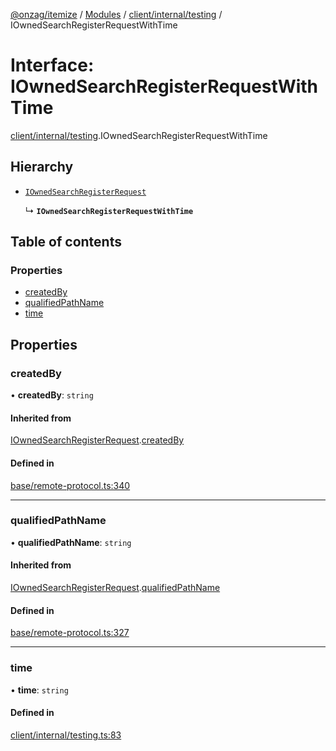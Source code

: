 [@onzag/itemize](../README.md) / [Modules](../modules.md) / [client/internal/testing](../modules/client_internal_testing.md) / IOwnedSearchRegisterRequestWithTime

# Interface: IOwnedSearchRegisterRequestWithTime

[client/internal/testing](../modules/client_internal_testing.md).IOwnedSearchRegisterRequestWithTime

## Hierarchy

- [`IOwnedSearchRegisterRequest`](base_remote_protocol.IOwnedSearchRegisterRequest.md)

  ↳ **`IOwnedSearchRegisterRequestWithTime`**

## Table of contents

### Properties

- [createdBy](client_internal_testing.IOwnedSearchRegisterRequestWithTime.md#createdby)
- [qualifiedPathName](client_internal_testing.IOwnedSearchRegisterRequestWithTime.md#qualifiedpathname)
- [time](client_internal_testing.IOwnedSearchRegisterRequestWithTime.md#time)

## Properties

### createdBy

• **createdBy**: `string`

#### Inherited from

[IOwnedSearchRegisterRequest](base_remote_protocol.IOwnedSearchRegisterRequest.md).[createdBy](base_remote_protocol.IOwnedSearchRegisterRequest.md#createdby)

#### Defined in

[base/remote-protocol.ts:340](https://github.com/onzag/itemize/blob/a24376ed/base/remote-protocol.ts#L340)

___

### qualifiedPathName

• **qualifiedPathName**: `string`

#### Inherited from

[IOwnedSearchRegisterRequest](base_remote_protocol.IOwnedSearchRegisterRequest.md).[qualifiedPathName](base_remote_protocol.IOwnedSearchRegisterRequest.md#qualifiedpathname)

#### Defined in

[base/remote-protocol.ts:327](https://github.com/onzag/itemize/blob/a24376ed/base/remote-protocol.ts#L327)

___

### time

• **time**: `string`

#### Defined in

[client/internal/testing.ts:83](https://github.com/onzag/itemize/blob/a24376ed/client/internal/testing.ts#L83)
